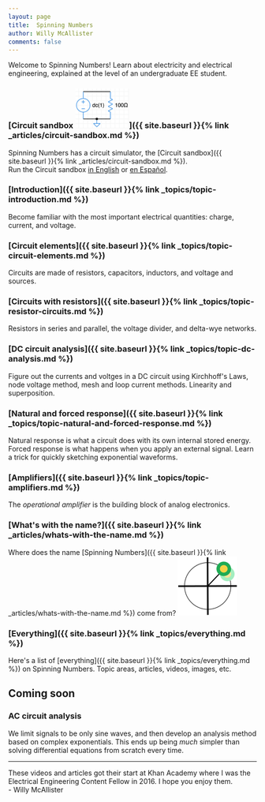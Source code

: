```yaml
--- 
layout: page
title:  Spinning Numbers 
author: Willy McAllister
comments: false
---
```


Welcome to Spinning Numbers! Learn about electricity and electrical engineering, explained at the level of an undergraduate EE student.  

### [Circuit sandbox <img class="sn-logo" src="/i/circuit-sandbox.png" alt="circuit sandbox" height="80px">]({{ site.baseurl }}{% link _articles/circuit-sandbox.md %})

Spinning Numbers has a circuit simulator, the [Circuit sandbox]({{ site.baseurl }}{% link _articles/circuit-sandbox.md %}).    
Run the Circuit sandbox [in English](http://spinningnumbers.org/circuit-sandbox/index.html) or [en Español](http://spinningnumbers.org/circuit-sandbox/index-es.html). 

### [Introduction]({{ site.baseurl }}{% link _topics/topic-introduction.md %})
Become familiar with the most important electrical quantities: charge, current, and voltage.

### [Circuit elements]({{ site.baseurl }}{% link _topics/topic-circuit-elements.md %})
Circuits are made of resistors, capacitors, inductors, and voltage and sources.

### [Circuits with resistors]({{ site.baseurl }}{% link _topics/topic-resistor-circuits.md %})
Resistors in series and parallel, the voltage divider, and delta-wye networks.

### [DC circuit analysis]({{ site.baseurl }}{% link _topics/topic-dc-analysis.md %})
Figure out the currents and voltges in a DC circuit using Kirchhoff's Laws, node voltage method, mesh and loop current methods. Linearity and superposition.

### [Natural and forced response]({{ site.baseurl }}{% link _topics/topic-natural-and-forced-response.md %})
Natural response is what a circuit does with its own internal stored energy. Forced response is what happens when you apply an external signal. Learn a trick for quickly sketching exponential waveforms.

### [Amplifiers]({{ site.baseurl }}{% link _topics/topic-amplifiers.md %})
The *operational amplifier* is the building block of analog electronics.

### [What's with the name?]({{ site.baseurl }}{% link _articles/whats-with-the-name.md %})

Where does the name [Spinning Numbers]({{ site.baseurl }}{% link _articles/whats-with-the-name.md %}) come from? <img class="sn-logo" src="/i/sn_logo2.svg" alt="logo"> 

### [Everything]({{ site.baseurl }}{% link _topics/everything.md %})
Here's a list of [everything]({{ site.baseurl }}{% link _topics/everything.md %}) on Spinning Numbers. Topic areas, articles, videos, images, etc.

## Coming soon

### AC circuit analysis
We limit signals to be only sine waves, and then develop an analysis method based on complex exponentials. This ends up being *much* simpler than solving differential equations from scratch every time.

----
These videos and articles got their start at Khan Academy where I was the Electrical Engineering Content Fellow in 2016. I hope you enjoy them.  
   \- Willy McAllister

